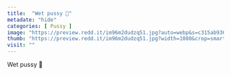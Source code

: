 ```yaml
---
title:  "Wet pussy 🤤"
metadate: "hide"
categories: [ Pussy ]
image: "https://preview.redd.it/im96m2dudzq51.jpg?auto=webp&s=c315ab9365a438fd8781fcecb6ab697816fc6490"
thumb: "https://preview.redd.it/im96m2dudzq51.jpg?width=1080&crop=smart&auto=webp&s=2bc0611c36e6f7740483c17a0e4f5f43c34cc0fa"
visit: ""
---
```

Wet pussy 🤤
